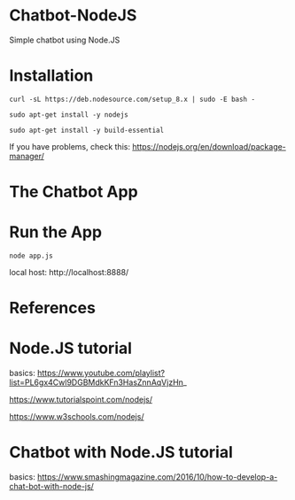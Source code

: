 # Chatbot-NodeJS
Simple chatbot using Node.JS

# Installation

```
curl -sL https://deb.nodesource.com/setup_8.x | sudo -E bash -

sudo apt-get install -y nodejs

sudo apt-get install -y build-essential
```
If you have problems, check this: https://nodejs.org/en/download/package-manager/

# The Chatbot App

# Run the App
```
node app.js
```
local host: http://localhost:8888/
# References
# Node.JS tutorial

basics: https://www.youtube.com/playlist?list=PL6gx4Cwl9DGBMdkKFn3HasZnnAqVjzHn_

https://www.tutorialspoint.com/nodejs/

https://www.w3schools.com/nodejs/

# Chatbot with Node.JS tutorial

basics: https://www.smashingmagazine.com/2016/10/how-to-develop-a-chat-bot-with-node-js/





